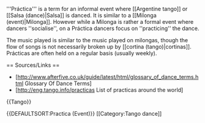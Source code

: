 '''Práctica''' is a term for an informal event where [[Argentine tango]] or [[Salsa (dance)|Salsa]] is danced. It is similar to a [[Milonga (event)|Milonga]]. However while a Milonga is rather a formal event where dancers ''socialise'', on a Práctica dancers focus on ''practicing'' the dance.

The music played is similar to the music played on milongas, though the flow of songs is not necessarily broken up by [[cortina (tango)|cortinas]]. Prácticas are often held on a regular basis (usually weekly).

== Sources/Links ==
* [http://www.afterfive.co.uk/guide/latest/html/glossary_of_dance_terms.html Glossary Of Dance Terms]
* [http://eng.tango.info/practicas List of practicas around the world]

{{Tango}}

{{DEFAULTSORT:Practica (Event)}}
[[Category:Tango dance]]
